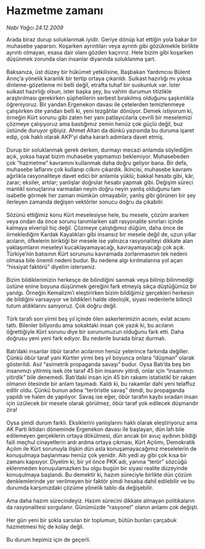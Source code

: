 # Hazmetme zamanı

*Nabi Yağcı 24.12.2009*

<div class="taraf_structure_2col_1zq">
<div class="margen_n">



 <p>Arada biraz durup soluklanmak iyidir. Geriye dönüp kat ettiğin yola bakar bir muhasebe yaparsın. Koşarken ayrıntıları veya ayrıntı gibi gözükmekle birlikte ayrıntı olmayan, esasa dair olanı gözden kaçırırız. Hele bizim gibi koşarken düşünmek zorunda olan insanlar diyarında soluklanma şart. <br/><br/>Baksanıza, üst düzey bir hükümet yetkilisine, Başbakan Yardımcısı Bülent Arınç’a yönelik karanlık bir tertip ortaya çıkarıldı. Suikast hazırlığı mı yoksa dinleme-gözetleme mi belli değil, etrafta tuhaf bir suskunluk var. İster suikast hazırlığı olsun, ister başka şey, bu vahim durumun titizlikle araştırılması gerekirken şüphelilerin serbest bırakılmış olduğunu şaşkınlıkla öğreniyoruz. Bir yandan Ergenekon davası ile çetelerden temizlenmeye çalışılırken öte yandan belli ki, yeni tezgâhlar dönüyor. Demek istiyorum ki, örneğin Kürt sorunu gibi zaten her yanı patlayıcılarla çevrili bir meselemizi çözmeye çalışıyoruz ama bastığımız zemin henüz çok güçlü değil, buz üstünde duruyor gibiyiz. Ahmet Altan da dünkü yazısında bu duruma işaret edip, çok haklı olarak AKP’yi daha kararlı adımlara davet etmiş. <br/><br/>Durup bir soluklanmak gerek derken, durmayı mecazi anlamda söylediğim açık, yoksa hayat bizim muhasebe yapmamızı beklemiyor. Muhasebeden çok “hazmetme” kavramını kullanmak daha doğru geliyor bana. Bir defa, muhasebe laflarını çok kullanıp cılkını çıkardık. İkincisi, muhasebe kavramı ağırlıkla rasyonaliteye davet edici bir anlamla yüklü; bakkal hesabı gibi, kâr, zarar; eksiler, artılar; yanlışlar doğrular hesabı yapmak gibi. Değişim süreci mantıkî sonuçlarına varmadan neyin doğru neyin yanlış olduğunu tam isabetle görmek her zaman mümkün olmayabilir, yanlış gibi görünen bir şey ilerleyen zamanda değişen vektörler sonucu doğru da çıkabilir. <br/><br/>Sözünü ettiğimiz konu Kürt meselesiyse hele, bu mesele, çözüm ararken veya ondan da önce sorunu tanımlarken salt rasyonalite sınırları içinde kalmaya elverişli hiç değil. Çözmeye çalıştığımız düğüm, daha önce de örneklediğim Kardak Kayalıkları gibi insansız bir mesele değil de, uzun yıllar acıların, öfkelerin biriktiği bir mesele ise yalnızca rasyonaliteyi dikkate alan yaklaşımların meseleyi kucaklayamayacağı, kavrayamayacağı çok açık. Türkiye’nin batısının Kürt sorununu kavramada zorlanmasının tek nedeni olmasa bile önemli nedeni budur. Bu nedene algı kırılmalarına yol açan “hissiyat faktörü” diyelim isterseniz. <br/><br/>Bizim bildiklerimizin herkesçe de bilindiğini sanmak veya bilinip bilinmediği üstüne enine boyuna düşünmek gereğini fark etmeyiş sıkça düştüğümüz bir yanılgı. Örneğin Kemalizm’i eleştirirken bizim bildiğimiz gerçekleri herkesin de bildiğini varsayıyor ve bildikleri halde ideolojik, siyasi nedenlerle bilinçli tutum aldıklarını sanıyoruz. Çok doğru değil. <br/><br/>Türk tarafı son yirmi beş yıl içinde ölen askerlerimizin acısını, evlat acısını tattı. Bilenler biliyordu ama sokaktaki insan çok yazık ki, bu acıların öğrettiğiyle Kürt sorunu diye bir sorunumuzun olduğunu fark etti. Daha doğrusu yeni yeni fark ediyor. Bu nedenle burada biraz durmalı. <br/><br/>Batı’daki insanlar öbür tarafın acılarının henüz yeterince farkında değiller. Çünkü öbür taraf yani Kürtler yirmi beş yıl boyunca onlara “düşman” olarak gösterildi. Asıl “asimetrik propaganda savaşı” budur. Oysa Batı’da beş bin insanımızı yitirmiş isek öte taraf 45 bin insanını yitirdi, onlar için “insanımızı yitirdik” bile denemedi. Batı’daki insan için 45 bin rakamı istatistikî bir rakam olmanın ötesinde bir anlam taşımadı. Kaldı ki, bu rakamlar dahi yeni telaffuz edilir oldu. Çünkü bunun adına “teröristle savaş” dendi, bu propaganda yapıldı ve halen de yapılıyor. Savaş ise eğer, öbür tarafın kaybı sıradan insan için üzülecek bir mesele olarak görülmez, öbür taraf yok edilecek düşmandır zira! <br/><br/>Oysa şimdi durum farklı. Eksiklerini yanlışlarını haklı olarak eleştiriyoruz ama AK Parti iktidarı döneminde Ergenekon davası ile başlayan, dün lafı bile edilemeyen gerçeklerin ortaya dökülmesi, dün ancak bir avuç aydının bildiği faili meçhul cinayetlerin ardı ardına ortaya çıkması, Kürt Açılımı, Demokratik Açılım ile Kürt sorunuyla ilişkin dün asla konuşamayacağımız meselelerin de konuşulmaya başlanması henüz çok yenidir. Altı yedi ay gibi çok kısa bir zamanı kapsıyor. Diyelim ki, bir yıl önce PKK adı, yanına “terör” sözcüğü eklenmeden konuşulamazken bu olgu bugün bir siyasi realite düzeyinde konuşulmaya başlandı. Bu demektir ki, hazım süreciyle birlikte dün çözüm denklemlerinde yer verilmeyen bir faktör şimdi hesaba dahil edilebilir ve bu durumda karşımızdaki çözüme yönelik tablo da değişebilir. <br/><br/>Ama daha hazım sürecindeyiz. Hazım sürecini dikkate almayan politikaların da rasyonalitesi sorgulanır. Günümüzde “rasyonel” olanın anlamı çok değişti. <br/><br/>Her gün yeni bir şokla sarsılan bir toplumun, bütün bunları çarçabuk hazmetmesi hiç de kolay değil. <br/><br/>Bu durum hepimiz için de geçerli.</p>
<br/>
<br/>
<br/>



<br/>


<div id="taraf_not">
</div>

</div>


</div>
